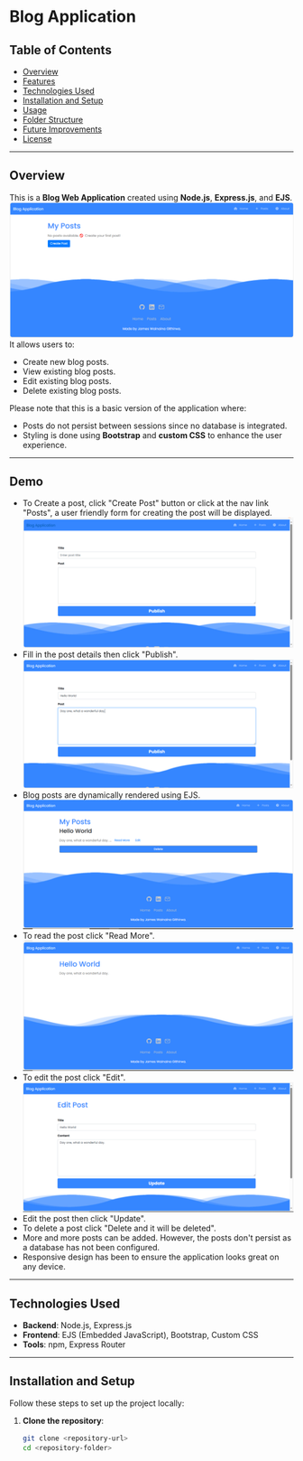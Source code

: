 # Blog Application

## Table of Contents
- [Overview](#overview)
- [Features](#features)
- [Technologies Used](#technologies-used)
- [Installation and Setup](#installation-and-setup)
- [Usage](#usage)
- [Folder Structure](#folder-structure)
- [Future Improvements](#future-improvements)
- [License](#license)

---

## Overview
This is a **Blog Web Application** created using **Node.js**, **Express.js**, and **EJS**. 
![Homepage Screenshot](public/images/home.PNG)
It allows users to:
- Create new blog posts.
- View existing blog posts.
- Edit existing blog posts.
- Delete existing blog posts.

Please note that this is a basic version of the application where:
- Posts do not persist between sessions since no database is integrated.
- Styling is done using **Bootstrap** and **custom CSS** to enhance the user experience.

---

## Demo
- To Create a post, click "Create Post" button or click at the nav link "Posts", a user friendly form for creating the post will be displayed.
![Post form Screenshot](public/images/posts.PNG)
- Fill in the post details then click "Publish".
![Sample Post details Screenshot](public/images/samplepost.PNG)
- Blog posts are dynamically rendered using EJS.
![Sample Post display Screenshot](public/images/post1.PNG)
- To read the post click "Read More".
![Sample Post Screenshot](public/images/readpost.PNG)
- To edit the post click "Edit".
![Sample Post Screenshot](public/images/edit.PNG)
- Edit the post then click "Update".
- To delete a post click "Delete and it will be deleted".
- More and more posts can be added. However, the posts don't persist as a database has not been configured.
- Responsive design has been to ensure the application looks great on any device.

---

## Technologies Used
- **Backend**: Node.js, Express.js
- **Frontend**: EJS (Embedded JavaScript), Bootstrap, Custom CSS
- **Tools**: npm, Express Router

---

## Installation and Setup
Follow these steps to set up the project locally:

1. **Clone the repository**:
   ```bash
   git clone <repository-url>
   cd <repository-folder>
